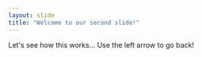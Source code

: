 ```yaml
---
layout: slide
title: "Welcome to our second slide!"
---
```

Let's see how this works...
Use the left arrow to go back!
